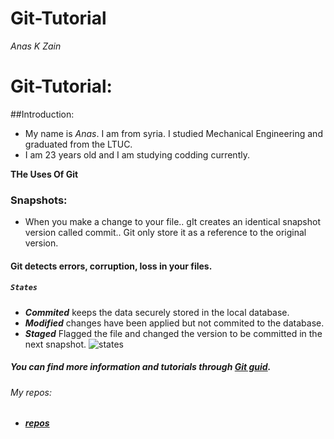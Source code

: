 
# Git-Tutorial

_Anas K Zain_

# Git-Tutorial:

##Introduction:
- My name is _Anas_. I am from syria. I studied Mechanical Engineering and graduated from the LTUC.
- I am 23 years old and I am studying codding currently.



**THe Uses Of Git**

### Snapshots:
- When you make a change to your file.. gIt creates an identical snapshot version called commit.. Git only store it as a reference to the original version.

#### Git detects errors, corruption, loss in your files.

##### `States`
- _**Commited**_ keeps the data securely stored in the local database.
- _**Modified**_ changes have been applied but not commited to the database.
- _**Staged**_ Flagged the file and changed the version to be committed in the next snapshot.
![states](https://blog.udemy.com/wp-content/uploads/2015/08/image066.png)

##### You can find more information and tutorials through [Git guid](https://blog.udemy.com/wp-content/uploads/2015/08/image066.png).



###### My repos:
- _**[repos](https://github.com/X-Anas-X/README.md)**_